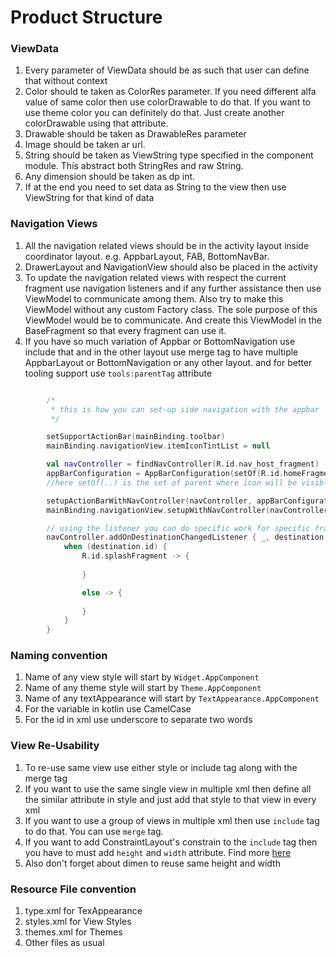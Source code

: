 # Product Structure

### ViewData
1. Every parameter of ViewData should be as such that user can define that without context
2. Color should te taken as ColorRes parameter. If you need different alfa value of same color then use colorDrawable to do that. 
If you want to use theme color you can definitely do that. Just create another colorDrawable using that attribute.
3. Drawable should be taken as DrawableRes parameter
4. Image should be taken ar url.
4. String should be taken as ViewString type specified in the component module. This abstract both StringRes and raw String.
6. Any dimension should be taken as dp int.
7. If at the end you need to set data as String to the view then use ViewString for that kind of data

### Navigation Views
1. All the navigation related views should be in the activity layout inside coordinator layout. e.g. 
AppbarLayout, FAB, BottomNavBar.
2. DrawerLayout and NavigationView should also be placed in the activity
3. To update the navigation related views with respect the current fragment use navigation listeners 
and if any further assistance then use ViewModel to communicate among them. Also try to make this 
ViewModel without any custom Factory class. The sole purpose of this ViewModel would be to communicate. 
And create this ViewModel in the BaseFragment so that every fragment can use it.
4. If you have so much variation of Appbar or BottomNavigation use include that and in the other 
layout use merge tag to have multiple AppbarLayout or BottomNavigation or any other layout. and for 
better tooling support use ```tools:parentTag``` attribute

```kotlin

        /*
         * this is how you can set-up side navigation with the appbar
         */

        setSupportActionBar(mainBinding.toolbar)
        mainBinding.navigationView.itemIconTintList = null

        val navController = findNavController(R.id.nav_host_fragment)
        appBarConfiguration = AppBarConfiguration(setOf(R.id.homeFragment), mainBinding.drawerLayout)
        //here setOf(..) is the set of parent where icon will be visible for the side nav

        setupActionBarWithNavController(navController, appBarConfiguration)
        mainBinding.navigationView.setupWithNavController(navController)

        // using the listener you can do specific work for specific fragment
        navController.addOnDestinationChangedListener { _, destination, _ ->
            when (destination.id) {
                R.id.splashFragment -> {
                    
                }

                else -> {
                    
                }
            }
        }

```

### Naming convention
1. Name of any view style will start by ```Widget.AppComponent```
2. Name of any theme style will start by ```Theme.AppComponent``` 
3. Name of any textAppearance will start by ```TextAppearance.AppComponent```
4. For the variable in kotlin use CamelCase
5. For the id in xml use underscore to separate two words


### View Re-Usability
1. To re-use same view use either style or include tag along with the merge tag
2. If you want to use the same single view in multiple xml then define all the 
similar attribute in style and just add that style to that view in every xml
3. If you want to use a group of views in multiple xml then use ```include``` tag to do that. You can
use ````merge```` tag.
4. If you want to add ConstraintLayout's constrain to the ```include``` tag then you have to must
add ```height``` and ```width``` attribute. Find more [here](https://stackoverflow.com/questions/43676415/how-to-include-constraint-layout-to-another-constraint-layout-and-set-constraint)
5. Also don't forget about dimen to reuse same height and width

### Resource File convention
1. type.xml for TexAppearance
2. styles.xml for View Styles
3. themes.xml for Themes
4. Other files as usual














